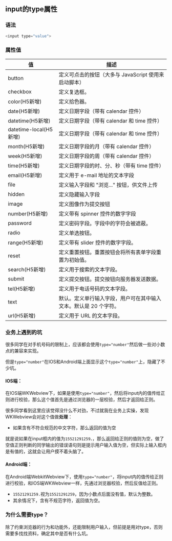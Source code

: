 ## input的type属性

### 语法

```javascript
<input type="value">
```

### 属性值

| 值                     | 描述                                                         |
| ---------------------- | ------------------------------------------------------------ |
| button                 | 定义可点击的按钮（大多与 JavaScript 使用来启动脚本）         |
| checkbox               | 定义复选框。                                                 |
| color(H5新增)          | 定义拾色器。                                                 |
| date(H5新增)           | 定义日期字段（带有 calendar 控件）                           |
| datetime(H5新增)       | 定义日期字段（带有 calendar 和 time 控件）                   |
| datetime-local(H5新增) | 定义日期字段（带有 calendar 和 time 控件）                   |
| month(H5新增)          | 定义日期字段的月（带有 calendar 控件）                       |
| week(H5新增)           | 定义日期字段的周（带有 calendar 控件）                       |
| time(H5新增)           | 定义日期字段的时、分、秒（带有 time 控件）                   |
| email(H5新增)          | 定义用于 e-mail 地址的文本字段                               |
| file                   | 定义输入字段和 "浏览..." 按钮，供文件上传                    |
| hidden                 | 定义隐藏输入字段                                             |
| image                  | 定义图像作为提交按钮                                         |
| number(H5新增)         | 定义带有 spinner 控件的数字字段                              |
| password               | 定义密码字段。字段中的字符会被遮蔽。                         |
| radio                  | 定义单选按钮。                                               |
| range(H5新增)          | 定义带有 slider 控件的数字字段。                             |
| reset                  | 定义重置按钮。重置按钮会将所有表单字段重置为初始值。         |
| search(H5新增)         | 定义用于搜索的文本字段。                                     |
| submit                 | 定义提交按钮。提交按钮向服务器发送数据。                     |
| tel(H5新增)            | 定义用于电话号码的文本字段。                                 |
| text                   | 默认。定义单行输入字段，用户可在其中输入文本。默认是 20 个字符。 |
| url(H5新增)            | 定义用于 URL 的文本字段。                                    |

### 业务上遇到的坑

很多同学在对手机号码的限制上，应该都会使用`type="number"`然后做一些对小数点的兼容来实现。

但是`type="number"`在IOS和Android端上面显示这个`type="number"`上，隐藏了不少坑。

#### IOS端：

在IOS端WKWebview下，如果是使用`type="number"`，然后将input内的值传给正则进行校验，那么这个值首先是通过浏览器的一层校验，然后才返回给正则。

很多同学看到这里应该觉得没什么不对劲，不过就我在业务上实操，发现WKWebview会对这个值做**处理**：

* 如果含有不符合规范的中文字符，那么返回的值为空

就是说如果在input框内的值为`15521291259，`，那么返回给正则的值则为空，做了空值正则判断的同学输出的错误语句则是提示用户输入值为空，但实际上输入框内是有值的，这就会让用户摸不着头脑了。

#### Android端：

在Android端WebkitWebview下，使用`type="number"`，将input内的值传给正则进行校验，和IOS端WKWebview一样，先通过浏览器校验，然后反值给正则。

* `15521291259.`视为`15521291259`，因为小数点后面没有值，默认为整数。
* 其余情况下，含有不规范字符，返回值为空。

### 为什么需要type？

除了约束浏览器的行为和功能外，还能限制用户输入，但前提是用对type，否则需要多找找资料，确定其中是否有什么坑。